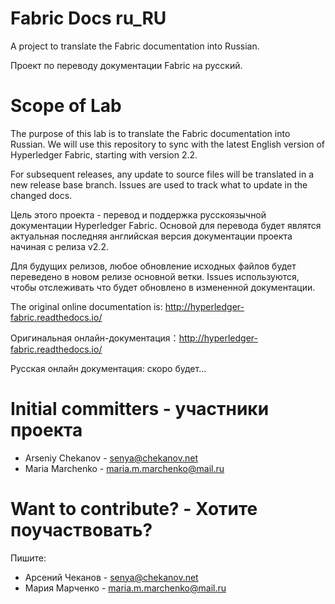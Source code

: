 # Fabric Docs ru_RU

A project to translate the Fabric documentation into Russian.

Проект по переводу документации Fabric на русский.

# Scope of Lab

The purpose of this lab is to translate the Fabric documentation into Russian. We will use this repository to sync with the latest English version of Hyperledger Fabric, starting with version 2.2.

For subsequent releases, any update to source files will be translated in a new release base branch. Issues are used to track what to update in the changed docs.

Цель этого проекта - перевод и поддержка русскоязычной документации Hyperledger Fabric. Основой для перевода будет являтся актуальная последняя английская версия документации проекта начиная с релиза v2.2.

Для будущих релизов, любое обновление исходных файлов будет переведено в новом релизе основной ветки. Issues используются, чтобы отслеживать что будет обновлено в измененной документации.

The original online documentation is: http://hyperledger-fabric.readthedocs.io/

Оригинальная онлайн-документация：http://hyperledger-fabric.readthedocs.io/

Русская онлайн документация: скоро будет...

# Initial committers - участники проекта

* Arseniy Chekanov - senya@chekanov.net
* Maria Marchenko - maria.m.marchenko@mail.ru

# Want to contribute? - Хотите поучаствовать?

Пишите:

* Арсений Чеканов - senya@chekanov.net
* Мария Марченко - maria.m.marchenko@mail.ru
